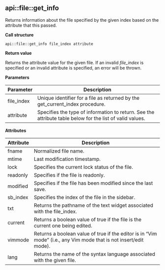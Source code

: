 ## api\::file\::get\_info

Returns information about the file specified by the given index based on the attribute that this passed.

**Call structure**

`api::file::get_info file_index attribute`

**Return value**

Returns the attribute value for the given file.  If an invalid _file\_index_ is specified or an invalid attribute is specified, an error will be thrown.

**Parameters**

| Parameter | Description |
| - | - |
| file\_index | Unique identifier for a file as returned by the get_current_index procedure. |
| attribute | Specifies the type of information to return. See the attribute table below for the list of valid values. |

**Attributes**

| Attribute | Description |
| - | - |
| fname | Normalized file name. |
| mtime | Last modification timestamp. |
| lock | Specifies the current lock status of the file. |
| readonly | Specifies if the file is readonly. |
| modified | Specifies if the file has been modified since the last save. |
| sb\_index | Specifies the index of the file in the sidebar. |
| txt | Returns the pathname of the text widget associated with the file\_index. |
| current | Returns a boolean value of true if the file is the current one being edited. |
| vimmode | Returns a boolean value of true if the editor is in “Vim mode” (i.e., any Vim mode that is not insert/edit mode). |
| lang | Returns the name of the syntax language associated with the given file. |

